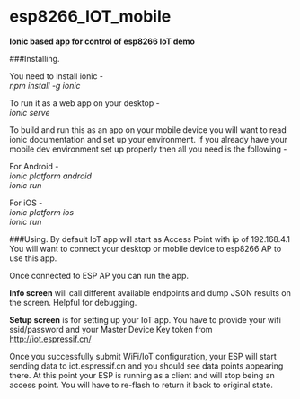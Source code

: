 esp8266_IOT_mobile
==================
__Ionic based app for control of esp8266 IoT demo__


###Installing.

You need to install ionic -  
*npm install -g ionic*

To run it as a web app on your desktop -  
*ionic serve*

To build and run this as an app on your mobile device you will want to read ionic documentation and set up your environment.
If you already have your mobile dev environment set up properly then all you need is the following -

For Android -  
*ionic platform android*  
*ionic run*

For iOS -  
*ionic platform ios*  
*ionic run*

###Using.
By default IoT app will start as Access Point with ip of 192.168.4.1
You will want to connect your desktop or mobile device to esp8266 AP to use this app.

Once connected to ESP AP you can run the app.

__Info screen__ will call different available endpoints and dump JSON results on the screen. Helpful for debugging.

__Setup screen__ is for setting up your IoT app. You have to provide your wifi ssid/password and your Master Device Key token from http://iot.espressif.cn/

Once you successfully submit WiFi/IoT configuration, your ESP will start sending data to iot.espressif.cn and you should see data points appearing there. At this point your ESP is running as a client and will stop being an access point. You will have to re-flash to return it back to original state.
